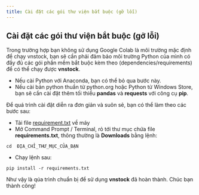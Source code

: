 ```yaml
---
title: Cài đặt các gói thư viện bắt buộc (gỡ lỗi)
---
```


## Cài đặt các gói thư viện bắt buộc (gỡ lỗi)

Trong trường hợp bạn không sử dụng Google Colab là môi trường mặc định để chạy vnstock, bạn sẽ cần phải đảm bảo môi trường Python của mình có đầy đủ các gói phần mềm bắt buộc kèm theo (dependencies/requirements) để có thể chạy được **vnstock**. 
- Nếu cài Python với Anaconda, bạn có thể bỏ qua bước này.
- Nếu cài bản python thuần từ python.org hoặc Python từ Windows Store, bạn sẽ cần cài đặt thêm tối thiểu **pandas** và **requests** với công cụ **pip**.

Để quá trình cài đặt diễn ra đơn giản và suôn sẻ, bạn có thể làm theo các bước sau:
- Tải file [requirement.txt](https://github.com/thinh-vu/vnstock/blob/beta/requirements.txt) về máy
-  Mở Command Prompt / Terminal, rỏ tới thư mục chứa file **requirements.txt**, thông thường là **Downloads** bằng lệnh:

```cd  ĐỊA_CHỈ_THƯ_MỤC_CỦA_BẠN```

-  Chạy lệnh sau: 

```pip install -r requirements.txt```

Như vậy là qúa trình chuẩn bị để sử dụng **vnstock** đã hoàn thành. Chúc bạn thành công!